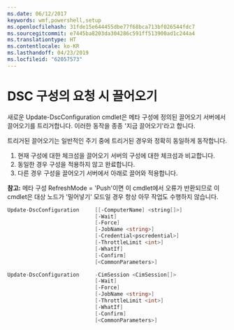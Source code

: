 ```yaml
---
ms.date: 06/12/2017
keywords: wmf,powershell,setup
ms.openlocfilehash: 31fde15e644455dbe77f68bca713bf026544fdc7
ms.sourcegitcommit: e7445ba8203da304286c591ff513900ad1c244a4
ms.translationtype: HT
ms.contentlocale: ko-KR
ms.lasthandoff: 04/23/2019
ms.locfileid: "62057573"
---
```

# <a name="on-demand-pull-of-dsc-configurations"></a>DSC 구성의 요청 시 끌어오기

새로운 Update-DscConfiguration cmdlet은 메타 구성에 정의된 끌어오기 서버에서 끌어오기를 트리거합니다. 이러한 동작을 종종 '지금 끌어오기'라고 합니다.


트리거된 끌어오기는 일반적인 주기 중에 트리거된 경우와 정확히 동일하게 동작합니다.

1. 현재 구성에 대한 체크섬을 끌어오기 서버의 구성에 대한 체크섬과 비교합니다.
2. 동일한 경우 구성을 적용하지 않고 완료합니다.
3. 다른 경우 구성을 끌어오기 서버에서 아래로 끌어와 적용합니다.

**참고:** 메타 구성 RefreshMode = 'Push'이면 이 cmdlet에서 오류가 반환되므로 이 cmdlet은 대상 노드가 '밀어넣기' 모드일 경우 항상 아무 작업도 수행하지 않습니다.

```powershell
Update-DscConfiguration     [[-ComputerName] <string[]>]
                            [-Wait]
                            [-Force]
                            [-JobName <string>]
                            [-Credential<pscredential>]
                            [-ThrottleLimit <int>]
                            [-WhatIf]
                            [-Confirm]
                            [<CommonParameters>]

Update-DscConfiguration     -CimSession <CimSession[]>
                            [-Wait]
                            [-Force]
                            [-JobName <string>]
                            [-ThrottleLimit <int>]
                            [-WhatIf]
                            [-Confirm]
                            [<CommonParameters>]
```
